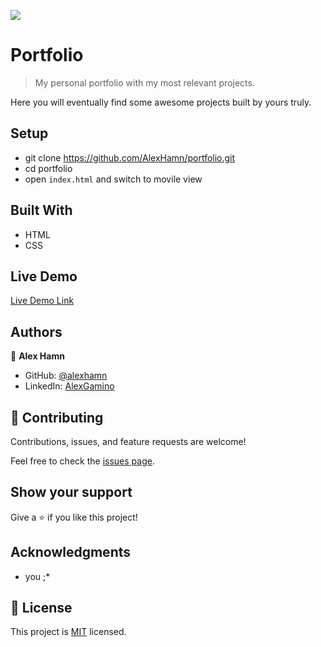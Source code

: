 ![](https://img.shields.io/badge/Microverse-blueviolet)

# Portfolio

> My personal portfolio with my most relevant projects.

Here you will eventually find some awesome projects built by yours truly.

## Setup

- git clone https://github.com/AlexHamn/portfolio.git
- cd portfolio
- open `index.html` and switch to movile view

## Built With

- HTML
- CSS

## Live Demo

[Live Demo Link](https://alexhamn.github.io/portfolio/)

## Authors

👤 **Alex Hamn**

- GitHub: [@alexhamn](https://github.com/AlexHamn)
- LinkedIn: [AlexGamino](https://linkedin.com/in/alex-gamino-81aab3214/)

## 🤝 Contributing

Contributions, issues, and feature requests are welcome!

Feel free to check the [issues page](../../issues/).

## Show your support

Give a ⭐️ if you like this project!

## Acknowledgments

- you ;\*

## 📝 License

This project is [MIT](./MIT.md) licensed.

